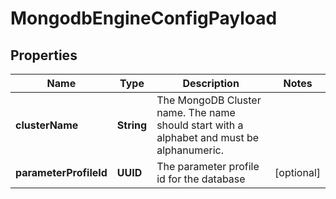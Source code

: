 

# MongodbEngineConfigPayload


## Properties

Name | Type | Description | Notes
------------ | ------------- | ------------- | -------------
**clusterName** | **String** | The MongoDB Cluster name. The name should start with a alphabet and must be alphanumeric. | 
**parameterProfileId** | **UUID** | The parameter profile id for the database |  [optional]



